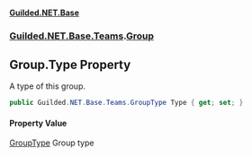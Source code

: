 #### [Guilded.NET.Base](Guilded_NET_Base.md 'Guilded.NET.Base')
### [Guilded.NET.Base.Teams](Guilded_NET_Base.md#Guilded_NET_Base_Teams 'Guilded.NET.Base.Teams').[Group](Group.md 'Guilded.NET.Base.Teams.Group')
## Group.Type Property
A type of this group.  
```csharp
public Guilded.NET.Base.Teams.GroupType Type { get; set; }
```
#### Property Value
[GroupType](GroupType.md 'Guilded.NET.Base.Teams.GroupType')
Group type
